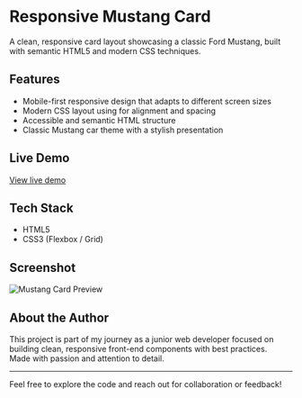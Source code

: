 # Responsive Mustang Card

A clean, responsive card layout showcasing a classic Ford Mustang, built with semantic HTML5 and modern CSS techniques.

## Features

- Mobile-first responsive design that adapts to different screen sizes
- Modern CSS layout using for alignment and spacing
- Accessible and semantic HTML structure
- Classic Mustang car theme with a stylish presentation

## Live Demo

[View live demo](https://lu-alvz-dev.github.io/mustang-responsive-card/)

## Tech Stack

- HTML5
- CSS3 (Flexbox / Grid)

## Screenshot

![Mustang Card Preview](screenshot.png)

<!-- Add a screenshot image named `screenshot.png` in your repo root or update path -->

## About the Author

This project is part of my journey as a junior web developer focused on building clean, responsive front-end components with best practices.  
Made with passion and attention to detail.

---

Feel free to explore the code and reach out for collaboration or feedback!
